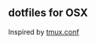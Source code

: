 dotfiles for OSX
---

Inspired by [tmux.conf](http://www.hamvocke.com/blog/a-guide-to-customizing-your-tmux-conf/)
